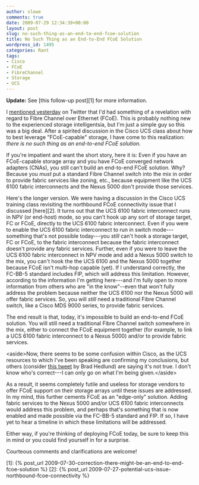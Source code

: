 ```yaml
---
author: slowe
comments: true
date: 2009-07-29 12:34:39+00:00
layout: post
slug: no-such-thing-as-an-end-to-end-fcoe-solution
title: No Such Thing as an End-to-End FCoE Solution
wordpress_id: 1495
categories: Rant
tags:
- Cisco
- FCoE
- FibreChannel
- Storage
- UCS
---
```


**Update:** See [this follow-up post][1] for more information.

I [mentioned yesterday](http://twitter.com/scott_lowe/status/2897123000) on Twitter that I'd had something of a revelation with regard to Fibre Channel over Ethernet (FCoE). This is probably nothing new to the experienced storage intelligentsia, but I'm just a simple guy so this was a big deal. After a spirited discussion in the Cisco UCS class about how to best leverage "FCoE-capable" storage, I have come to this realization: _there is no such thing as an end-to-end FCoE solution._

If you're impatient and want the short story, here it is: Even if you have an FCoE-capable storage array and you have FCoE converged network adapters (CNAs), you still can't build an end-to-end FCoE solution. Why? Because you _must_ put a standard Fibre Channel switch into the mix in order to provide fabric services like zoning, etc., because equipment like the UCS 6100 fabric interconnects and the Nexus 5000 don't provide those services.

Here's the longer version. We were having a discussion in the Cisco UCS training class revisiting the northbound FCoE connectivity issue that I discussed [here][2]. It turns out that the UCS 6100 fabric interconnect runs in NPV (or end-host) mode, so you can't hook up any sort of storage target, FC or FCoE, directly to the UCS 6100 fabric interconnect. Even if you were to enable the UCS 6100 fabric interconnect to run in switch mode---something that's not possible today---you _still_ can't hook a storage target, FC or FCoE, to the fabric interconnect because the fabric interconnect doesn't provide any fabric services. Further, even if you were to leave the UCS 6100 fabric interconnect in NPV mode and add a Nexus 5000 switch to the mix, you can't hook the the UCS 6100 and the Nexus 5000 together because FCoE isn't multi-hop capable (yet). If I understand correctly, the FC-BB-5 standard includes FIP, which will address this limitation. However, according to the information I'm getting here---and I'm fully open to more information from others who are "in the know"--even that won't fully address the problem because neither the UCS 6100 nor the Nexus 5000 will offer fabric services. So, you will _still_ need a traditional Fibre Channel switch, like a Cisco MDS 9000 series, to provide fabric services.

The end result is that, today, it's impossible to build an end-to-end FCoE solution. You will still need a traditional Fibre Channel switch somewhere in the mix, either to connect the FCoE equipment together (for example, to link a UCS 6100 fabric interconnect to a Nexus 5000) and/or to provide fabric services.

&lt;aside&gt;Now, there seems to be some confusion within Cisco, as the UCS resources to which I've been speaking are confirming my conclusions, but others (consider [this tweet](http://twitter.com/bradhedlund/status/2911928501) by Brad Hedlund) are saying it's not true. I don't know who's correct---I can only go on what I'm being given.&lt;/aside&gt;

As a result, it seems completely futile and useless for storage vendors to offer FCoE support on their storage arrays until these issues are addressed. In my mind, this further cements FCoE as an "edge-only" solution. Adding fabric services to the Nexus 5000 and/or UCS 6100 fabric interconnects would address this problem, and perhaps that's something that is now enabled and made possible via the FC-BB-5 standard and FIP. If so, I have yet to hear a timeline in which these limitations will be addressed.

Either way, if you're thinking of deploying FCoE today, be sure to keep this in mind or you could find yourself in for a surprise.

Courteous comments and clarifications are welcome!

[1]: {% post_url 2009-07-30-correction-there-might-be-an-end-to-end-fcoe-solution %}
[2]: {% post_url 2009-07-27-potential-ucs-issue-northbound-fcoe-connectivity %}
